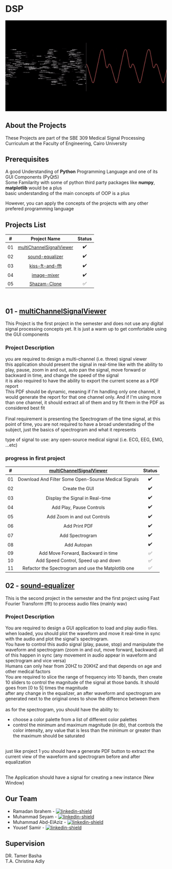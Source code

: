 # DSP

<p align="center">
    <img src="DSP.gif" />
</p>


## About the Projects

These Projects are part of the SBE 309 Medical Signal Processing Curriculum at the Faculty of Engineering, Cairo University

## Prerequisites

A good Understanding of **Python** Programming Language and one of its GUI Components (PyQt5)\
Some Familarity with some of python third party packages like **numpy**, **matplotlib** would be a plus\
basic understanding of the main concepts of OOP is a plus

However, you can apply the concepts of the projects with any other prefered programming language

## Projects List

|  # |                                       Project Name                                       |       Status       |
|:--:|:----------------------------------------------------------------------------------------:|:------------------:|
| 01 | [multiChannelSignalViewer](https://github.com/RamadanIbrahem98/multiChannelSignalViewer) | :heavy_check_mark: |
| 02 |          [sound-equalizer](https://github.com/RamadanIbrahem98/sound-equalizer)          | :heavy_check_mark: |
| 03 |          [kiss-ft-and-fft](https://github.com/RamadanIbrahem98/kiss-ft-and-fft)          | :heavy_check_mark: |
| 04 |              [image-mixer](https://github.com/RamadanIbrahem98/image-mixer)              | :heavy_check_mark: |
| 05 |             [Shazam-Clone](https://github.com/RamadanIbrahem98/Shazam-Clone)             | :white_check_mark: |

<br/>

## 01 - [multiChannelSignalViewer](https://github.com/RamadanIbrahem98/multiChannelSignalViewer)

This Project is the first project in the semester and does not use any digital signal processing concepts yet. It is just a warm up to get comfortable using the GUI components

### Project Description

you are required to design a multi-channel (i.e. three) signal viewer
<br/>
this application should present the signal in real-time like with the ability to play, pause, zoom in and out, auto pan the signal, move forward or backward in time, and change the speed of the signal
<br/>
it is also required to have the ability to export the current scene as a PDF report
<br/>
This PDF should be dynamic, meaning if I'm handling only one channel, it would generate the report for that one channel only. And if I'm using more than one channel, it should extract all of them and try fit them in the PDF as considered best fit
<br/><br/>
Final requirement is presenting the Spectrogram of the time signal, at this point of time, you are not required to have a broad understading of the subject, just the basics of spectrogram and what it represents

type of signal to use: any open-source medical signal (i.e. ECG, EEG, EMG, ...etc)

### progress in first project

|  # | [multiChannelSignalViewer](https://github.com/RamadanIbrahem98/multiChannelSignalViewer) |       Status       |
|:--:|:----------------------------------------------------------------------------------------:|:------------------:|
| 01 |                   Download And Filter Some Open-Sourse Medical Signals                   | :heavy_check_mark: |
| 02 |                                      Create the GUI                                      | :heavy_check_mark: |
| 03 |                              Display the Signal in Real-time                             | :heavy_check_mark: |
| 04 |                                 Add Play, Pause Controls                                 | :heavy_check_mark: |
| 05 |                               Add Zoom in and out Controls                               | :heavy_check_mark: |
| 06 |                                       Add Print PDF                                      | :heavy_check_mark: |
| 07 |                                      Add Spectrogram                                     | :heavy_check_mark: |
| 08 |                                        Add Autopan                                       | :heavy_check_mark: |
| 09 |                            Add Move Forward, Backward in time                            | :white_check_mark: |
| 10 |                           Add Speed Control, Speed up and down                           | :white_check_mark: |
| 11 |                    Refactor the Spectrogram and use the Matplotlib one                   | :white_check_mark: |


## 02 - [sound-equalizer](https://github.com/RamadanIbrahem98/sound-equalizer)

This is the second project in the semester and the first project using Fast Fourier Transform (fft) to process audio files (mainly wav)

### Project Description

You are required to design a GUI application to load and play audio files. when loaded, you should plot the waveform and move it real-time in sync with the audio and plot the signal's spectrogram.
<br>
You have to control this audio signal (play, pause, stop) and manipulate the waveform and spectrogram (zoom in and out, move forward, backward) all of this happen in sync (any movement in audio appear in waveform and spectrogram and vice versa)
<br>
Humans can only hear from 20HZ to 20KHZ and that depends on age and other medical factors
<br>
You are required to slice the range of frequency into 10 bands, then create 10 sliders to control the magnitude of the signal at those bands. It should goes from [0 to 5] times the magnitude
<br>
after any change in the equalizer, an after waveform and spectrogram are generated next to the original ones to show the difference between them
<br><br>
as for the spectrogram, you should have the ability to:

* choose a color palette from a list of different color palettes
* control the minimum and maximum magnitude (in db), that controls the color intensity, any value that is less than the minimum or greater than the maximum should be saturated
<br><br>

just like project 1 you should have a generate PDF button to extract the current view of the waveform and spectrogram before and after equalization
<br><br>

The Application should have a signal for creating a new instance (New Window)

## Our Team

-   Ramadan Ibrahem - [![linkedin-shield]](https://www.linkedin.com/in/ramadanibrahem/)
-   Muhammad Seyam - [![linkedin-shield]](https://www.linkedin.com/in/mohamed-seyam-91b3b81b7/)
-   Muhammad Abd-ElAziz - [![linkedin-shield]](https://www.linkedin.com/in/mohamed-ahmed-abdelaziz)
-   Yousef Samir - [![linkedin-shield]](https://www.linkedin.com/in/youssef-samir-b24848191)

## Supervision

DR. Tamer Basha
<br/>
T.A. Christina Adly

[linkedin-shield]: https://img.shields.io/badge/-LinkedIn-black.svg?style=flat-square&logo=linkedin&colorB=555